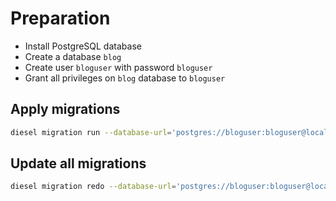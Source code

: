 # Preparation
* Install PostgreSQL database
* Create a database `blog`
* Create user `bloguser` with password `bloguser` 
* Grant all privileges on `blog` database to `bloguser`


## Apply migrations
```bash
diesel migration run --database-url='postgres://bloguser:bloguser@localhost/blog'
```

## Update all migrations
```bash
diesel migration redo --database-url='postgres://bloguser:bloguser@localhost/blog'
```
